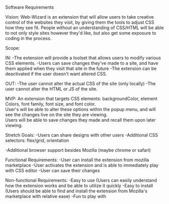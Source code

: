 Software Requirements

Vision:
Web-Wizard is an extension that will allow users to take creative control of the websites they visit, by giving them the tools to adjust CSS how they see fit.
People without an understanding of CSS/HTML will be able to not only style sites however they'd like, but also get some exposure to coding in the process.

Scope:

IN:
-The extension will provide a toolset that allows users to modify various CSS elements.
-Users can save changes they've made to a site, and have them applied when they visit that site in the future
-The extension can be deactivated if the user doesn't want altered CSS.

OUT:
-The user cannot alter the actual CSS of the site (only locally)
-The user cannot alter the HTML or JS of the site.

MVP:
An extension that targets CSS elements: backgroundColor, element Colors, font family, font size, and font color.  
User's will be able to alter these options within the popup menu, and will see the changes live on the site they are viewing.  
Users will be able to save changes they made and recall them upon later viewing.

Stretch Goals:
-Users can share designs with other users
-Additional CSS selectors: flex/grid, orientation

-Additional browser support besides Mozilla (maybe chrome or safari)

Functional Requirements:
-User can install the extension from mozilla marketplace
-User activates the extension and is able to immediately play with CSS editor
-User can save their changes

Non-functional Requirements:
-Easy to use (Users can easily understand how the extension works and be able to utilize it quickly
-Easy to install (Users should be able to find and install the extension from Mozilla's marketplace with relative ease)
-Fun to play with

